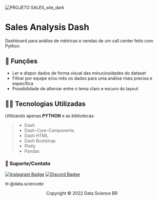 ![PROJETO SALES_site_dark](https://ibb.co/7VrCcw0)


# Sales Analysis Dash

Dashboard para análise de métricas e vendas de um call center feito com Python.

## 🔧 Funções

- Ler e dispor dados de forma visual das minuciosidades do dataset
- Filtrar por equipe e/ou mês os dados para uma análise mais precisa e específica
- Possibilidade de alternar entre o tema claro e escuro do layout


## 👨‍💻 Tecnologias Utilizadas

Utilizando apenas **PYTHON** e as bibliotecas:
> - Dash
> - Dash-Core-Components
> - Dash HTML
> - Dash Bootstrap
> - Plotly
> - Pandas


### 🤝 Suporte/Contato

[![Instagram Badge](https://img.shields.io/badge/Instagram-E4405F?style=for-the-badge&logo=instagram&logoColor=white)](https://www.instagram.com/data.sciencebr/)
[![Discord Badge](https://img.shields.io/badge/Discord-7289DA?style=for-the-badge&logo=discord&logoColor=white)](https://discord.gg/mPe2RJbE)

✉ @data.sciencebr




<p align="center">Copyright © 2022 Data Science BR</p>

